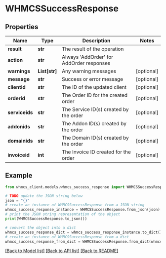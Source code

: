 # WHMCSSuccessResponse


## Properties

Name | Type | Description | Notes
------------ | ------------- | ------------- | -------------
**result** | **str** | The result of the operation | 
**action** | **str** | Always &#39;AddOrder&#39; for AddOrder responses | 
**warnings** | **List[str]** | Any warning messages | [optional] 
**message** | **str** | Success or error message | [optional] 
**clientid** | **str** | The ID of the updated client | [optional] 
**orderid** | **str** | The Order ID for the created order | [optional] 
**serviceids** | **str** | The Service ID(s) created by the order | [optional] 
**addonids** | **str** | The Addon ID(s) created by the order | [optional] 
**domainids** | **str** | The Domain ID(s) created by the order | [optional] 
**invoiceid** | **int** | The Invoice ID created for the order | [optional] 

## Example

```python
from whmcs_client.models.whmcs_success_response import WHMCSSuccessResponse

# TODO update the JSON string below
json = "{}"
# create an instance of WHMCSSuccessResponse from a JSON string
whmcs_success_response_instance = WHMCSSuccessResponse.from_json(json)
# print the JSON string representation of the object
print(WHMCSSuccessResponse.to_json())

# convert the object into a dict
whmcs_success_response_dict = whmcs_success_response_instance.to_dict()
# create an instance of WHMCSSuccessResponse from a dict
whmcs_success_response_from_dict = WHMCSSuccessResponse.from_dict(whmcs_success_response_dict)
```
[[Back to Model list]](../README.md#documentation-for-models) [[Back to API list]](../README.md#documentation-for-api-endpoints) [[Back to README]](../README.md)


